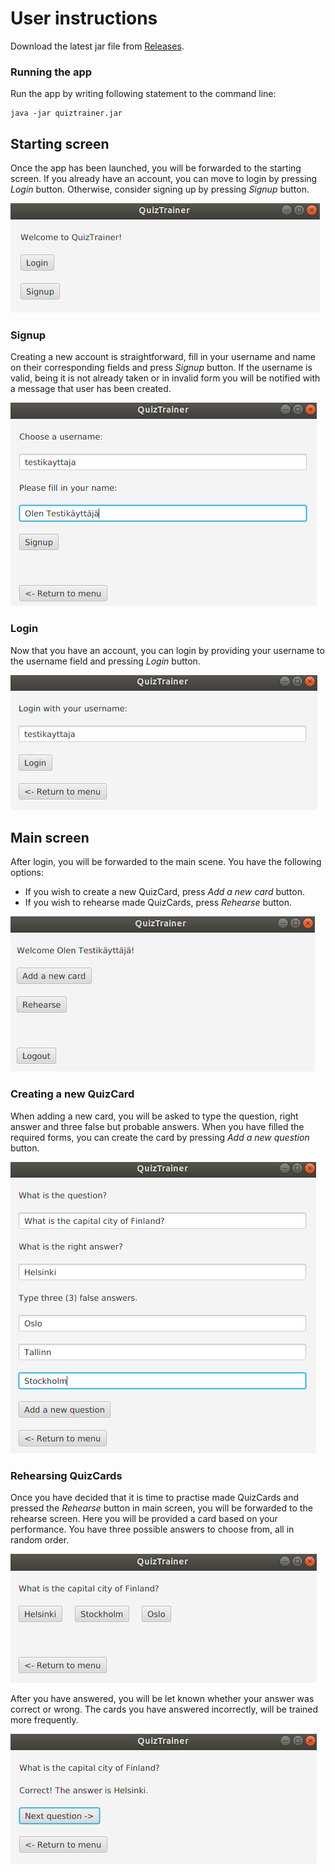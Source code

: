 # User instructions

Download the latest jar file from [Releases](https://github.com/tommise/ot-harjoitustyo/releases/).

### Running the app
Run the app by writing following statement to the command line:
```
java -jar quiztrainer.jar
```

## Starting screen
Once the app has been launched, you will be forwarded to the starting screen. If you already have an account, you can move to login by pressing _Login_ button. Otherwise, consider signing up by pressing _Signup_ button.

![Starting scene](images/starting_scene.png "Starting scene")

### Signup
Creating a new account is straightforward, fill in your username and name on their corresponding fields and press _Signup_ button. If the username is valid, being it is not already taken or in invalid form you will be notified with a message that user has been created.

![Signup scene](images/signup_scene.png "Signup scene")

### Login
Now that you have an account, you can login by providing your username to the username field and pressing _Login_ button.

![Login scene](images/login_scene.png "Login scene")

## Main screen

After login, you will be forwarded to the main scene. You have the following options:
- If you wish to create a new QuizCard, press _Add a new card_ button.
- If you wish to rehearse made QuizCards, press _Rehearse_ button.

![Main scene](images/main_scene.png "Main scene")

### Creating a new QuizCard
When adding a new card, you will be asked to type the question, right answer and three false but probable answers. When you have filled the required forms, you can create the card by pressing _Add a new question_ button.

![Adding a new card scene](images/addnewcard_scene.png "Adding a new card scene")

### Rehearsing QuizCards

Once you have decided that it is time to practise made QuizCards and pressed the _Rehearse_ button in main screen, you will be forwarded to the rehearse screen. Here you will be provided a card based on your performance. You have three possible answers to choose from, all in random order.

![Rehearse scene one](images/rehearse_scene1.png "Rehearse scene one")

After you have answered, you will be let known whether your answer was correct or wrong. The cards you have answered incorrectly, will be trained more frequently. 

![Rehearse scene two](images/rehearse_scene2.png "Rehearse scene two")
